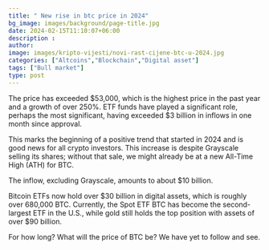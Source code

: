 ```yaml
---
title: " New rise in btc price in 2024"
bg_image: images/background/page-title.jpg
date: 2024-02-15T11:10:07+06:00
description : 
author: 
image: images/kripto-vijesti/novi-rast-cijene-btc-u-2024.jpg
categories: ["Altcoins","Blockchain","Digital asset"]
tags: ["Bull market"]
type: post
---
```


The price has exceeded $53,000, which is the highest price in the past year and a growth of over 250%. ETF funds have played a significant role, perhaps the most significant, having exceeded $3 billion in inflows in one month since approval.

This marks the beginning of a positive trend that started in 2024 and is good news for all crypto investors. This increase is despite Grayscale selling its shares; without that sale, we might already be at a new All-Time High (ATH) for BTC.

The inflow, excluding Grayscale, amounts to about $10 billion.

Bitcoin ETFs now hold over $30 billion in digital assets, which is roughly over 680,000 BTC.
Currently, the Spot ETF BTC has become the second-largest ETF in the U.S., while gold still holds the top position with assets of over $90 billion.

For how long? What will the price of BTC be? We have yet to follow and see.






